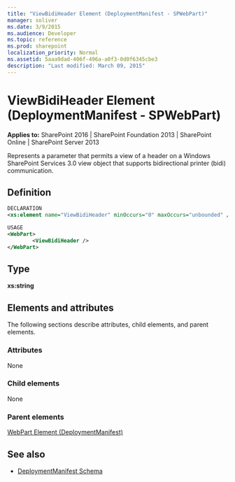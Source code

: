 ```yaml
---
title: "ViewBidiHeader Element (DeploymentManifest - SPWebPart)"
manager: soliver
ms.date: 3/9/2015
ms.audience: Developer
ms.topic: reference
ms.prod: sharepoint
localization_priority: Normal
ms.assetid: 5aaa9dad-406f-496a-a0f3-0d0f6345cbe3
description: "Last modified: March 09, 2015"
---
```


# ViewBidiHeader Element (DeploymentManifest - SPWebPart)

**Applies to:** SharePoint 2016 | SharePoint Foundation 2013 | SharePoint Online | SharePoint Server 2013 
  
Represents a parameter that permits a view of a header on a Windows SharePoint Services 3.0 view object that supports bidirectional printer (bidi) communication.

## Definition

```XML
DECLARATION
<xs:element name="ViewBidiHeader" minOccurs="0" maxOccurs="unbounded" />

USAGE
<WebPart>
        <ViewBidiHeader />
</WebPart>

```

## Type

**xs:string**
  
## Elements and attributes

The following sections describe attributes, child elements, and parent elements.

### Attributes

None
   
### Child elements

None
   
### Parent elements

[WebPart Element (DeploymentManifest)](webpart-element-deploymentmanifest.md)
   
## See also

- [DeploymentManifest Schema](deploymentmanifest-schema.md)

